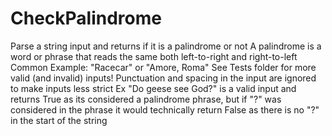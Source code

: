 # CheckPalindrome
Parse a string input and returns if it is a palindrome or not
A palindrome is a word or phrase that reads the same both left-to-right and right-to-left
Common Example: "Racecar" or "Amore, Roma"
See Tests folder for more valid (and invalid) inputs!
Punctuation and spacing in the input are ignored to make inputs less strict
Ex "Do geese see God?" is a valid input and returns True as its considered a palindrome phrase, but if "?" was considered in the phrase it would technically return False
as there is no "?" in the start of the string
